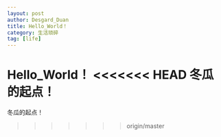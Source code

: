 ```yaml
---
layout: post
author: Desgard_Duan
title: Hello_World！
category: 生活琐碎
tag: [life]
---
```



Hello_World！
<<<<<<< HEAD
冬瓜的起点！
=======
冬瓜的起点！
>>>>>>> origin/master

